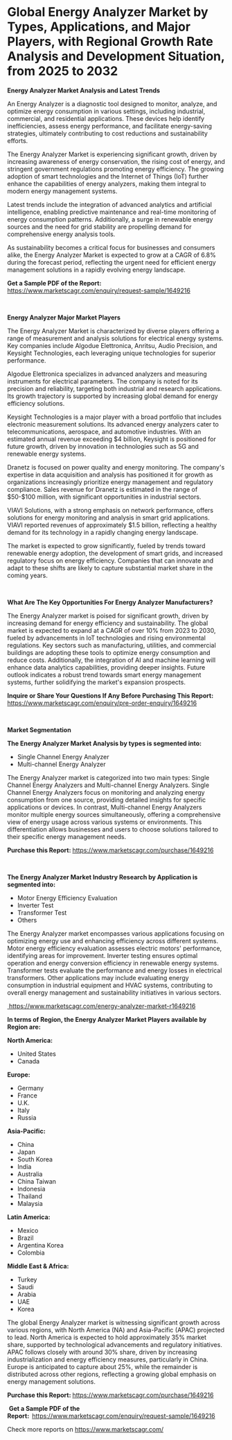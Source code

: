 <p><h1>Global Energy Analyzer Market by Types, Applications, and Major Players, with Regional Growth Rate Analysis and Development Situation, from 2025 to 2032</h1></p><p><strong>Energy Analyzer Market Analysis and Latest Trends</strong></p>
<p><p>An Energy Analyzer is a diagnostic tool designed to monitor, analyze, and optimize energy consumption in various settings, including industrial, commercial, and residential applications. These devices help identify inefficiencies, assess energy performance, and facilitate energy-saving strategies, ultimately contributing to cost reductions and sustainability efforts.</p><p>The Energy Analyzer Market is experiencing significant growth, driven by increasing awareness of energy conservation, the rising cost of energy, and stringent government regulations promoting energy efficiency. The growing adoption of smart technologies and the Internet of Things (IoT) further enhance the capabilities of energy analyzers, making them integral to modern energy management systems.</p><p>Latest trends include the integration of advanced analytics and artificial intelligence, enabling predictive maintenance and real-time monitoring of energy consumption patterns. Additionally, a surge in renewable energy sources and the need for grid stability are propelling demand for comprehensive energy analysis tools.</p><p>As sustainability becomes a critical focus for businesses and consumers alike, the Energy Analyzer Market is expected to grow at a CAGR of 6.8% during the forecast period, reflecting the urgent need for efficient energy management solutions in a rapidly evolving energy landscape.</p></p>
<p><strong>Get a Sample PDF of the Report:&nbsp;</strong> <a href="https://www.marketscagr.com/enquiry/request-sample/1649216?utm_campaign=2792&utm_medium=2&utm_source=Github&utm_content=ia&utm_term=09042025&utm_id=energy-analyzer">https://www.marketscagr.com/enquiry/request-sample/1649216</a></p>
<p>&nbsp;</p>
<p><strong>Energy Analyzer Major Market Players</strong></p>
<p><p>The Energy Analyzer Market is characterized by diverse players offering a range of measurement and analysis solutions for electrical energy systems. Key companies include Algodue Elettronica, Anritsu, Audio Precision, and Keysight Technologies, each leveraging unique technologies for superior performance.</p><p>Algodue Elettronica specializes in advanced analyzers and measuring instruments for electrical parameters. The company is noted for its precision and reliability, targeting both industrial and research applications. Its growth trajectory is supported by increasing global demand for energy efficiency solutions.</p><p>Keysight Technologies is a major player with a broad portfolio that includes electronic measurement solutions. Its advanced energy analyzers cater to telecommunications, aerospace, and automotive industries. With an estimated annual revenue exceeding $4 billion, Keysight is positioned for future growth, driven by innovation in technologies such as 5G and renewable energy systems.</p><p>Dranetz is focused on power quality and energy monitoring. The company's expertise in data acquisition and analysis has positioned it for growth as organizations increasingly prioritize energy management and regulatory compliance. Sales revenue for Dranetz is estimated in the range of $50-$100 million, with significant opportunities in industrial sectors.</p><p>VIAVI Solutions, with a strong emphasis on network performance, offers solutions for energy monitoring and analysis in smart grid applications. VIAVI reported revenues of approximately $1.5 billion, reflecting a healthy demand for its technology in a rapidly changing energy landscape.</p><p>The market is expected to grow significantly, fueled by trends toward renewable energy adoption, the development of smart grids, and increased regulatory focus on energy efficiency. Companies that can innovate and adapt to these shifts are likely to capture substantial market share in the coming years.</p></p>
<p>&nbsp;</p>
<p><strong>What Are The Key Opportunities For Energy Analyzer Manufacturers?</strong></p>
<p><p>The Energy Analyzer market is poised for significant growth, driven by increasing demand for energy efficiency and sustainability. The global market is expected to expand at a CAGR of over 10% from 2023 to 2030, fueled by advancements in IoT technologies and rising environmental regulations. Key sectors such as manufacturing, utilities, and commercial buildings are adopting these tools to optimize energy consumption and reduce costs. Additionally, the integration of AI and machine learning will enhance data analytics capabilities, providing deeper insights. Future outlook indicates a robust trend towards smart energy management systems, further solidifying the market's expansion prospects.</p></p>
<p><strong>Inquire or Share Your Questions If Any Before Purchasing This Report:</strong> <a href="https://www.marketscagr.com/enquiry/pre-order-enquiry/1649216?utm_campaign=2792&utm_medium=2&utm_source=Github&utm_content=ia&utm_term=09042025&utm_id=energy-analyzer">https://www.marketscagr.com/enquiry/pre-order-enquiry/1649216</a></p>
<p>&nbsp;</p>
<p><strong>Market Segmentation</strong></p>
<p><strong>The Energy Analyzer Market Analysis by types is segmented into:</strong></p>
<p><ul><li>Single Channel Energy Analyzer</li><li>Multi-channel Energy Analyzer</li></ul></p>
<p><p>The Energy Analyzer market is categorized into two main types: Single Channel Energy Analyzers and Multi-channel Energy Analyzers. Single Channel Energy Analyzers focus on monitoring and analyzing energy consumption from one source, providing detailed insights for specific applications or devices. In contrast, Multi-channel Energy Analyzers monitor multiple energy sources simultaneously, offering a comprehensive view of energy usage across various systems or environments. This differentiation allows businesses and users to choose solutions tailored to their specific energy management needs.</p></p>
<p><strong>Purchase this Report:&nbsp;</strong><a href="https://www.marketscagr.com/purchase/1649216?utm_campaign=2792&utm_medium=2&utm_source=Github&utm_content=ia&utm_term=09042025&utm_id=energy-analyzer">https://www.marketscagr.com/purchase/1649216</a></p>
<p>&nbsp;</p>
<p><strong>The Energy Analyzer Market Industry Research by Application is segmented into:</strong></p>
<p><ul><li>Motor Energy Efficiency Evaluation</li><li>Inverter Test</li><li>Transformer Test</li><li>Others</li></ul></p>
<p><p>The Energy Analyzer market encompasses various applications focusing on optimizing energy use and enhancing efficiency across different systems. Motor energy efficiency evaluation assesses electric motors' performance, identifying areas for improvement. Inverter testing ensures optimal operation and energy conversion efficiency in renewable energy systems. Transformer tests evaluate the performance and energy losses in electrical transformers. Other applications may include evaluating energy consumption in industrial equipment and HVAC systems, contributing to overall energy management and sustainability initiatives in various sectors.</p></p>
<p><a href="https://www.marketscagr.com/energy-analyzer-market-r1649216?utm_campaign=2792&utm_medium=2&utm_source=Github&utm_content=ia&utm_term=09042025&utm_id=energy-analyzer">&nbsp;https://www.marketscagr.com/energy-analyzer-market-r1649216</a></p>
<p><strong>In terms of Region, the Energy Analyzer Market Players available by Region are:</strong></p>
<p>
    <p> <strong> North America: </strong>
        <ul>
            <li>United States</li>
            <li>Canada</li>
        </ul>
        </p> 
    <p> <strong> Europe: </strong>
        <ul>
            <li>Germany</li>
            <li>France</li>
            <li>U.K.</li>
            <li>Italy</li>
            <li>Russia</li>
        </ul>
        </p> 
    <p> <strong> Asia-Pacific: </strong>
        <ul>
            <li>China</li>
            <li>Japan</li>
            <li>South Korea</li>
            <li>India</li>
            <li>Australia</li>
            <li>China Taiwan</li>
            <li>Indonesia</li>
            <li>Thailand</li>
            <li>Malaysia</li>
        </ul>
        </p> 
    <p> <strong> Latin America: </strong>
        <ul>
            <li>Mexico</li>
            <li>Brazil</li>
            <li>Argentina Korea</li>
            <li>Colombia</li>
        </ul>
        </p> 
    <p> <strong> Middle East & Africa: </strong>
        <ul>
            <li>Turkey</li>
            <li>Saudi</li>
            <li>Arabia</li>
            <li>UAE</li>
            <li>Korea</li>
        </ul>
    </p>
    </p>
<p><p>The global Energy Analyzer market is witnessing significant growth across various regions, with North America (NA) and Asia-Pacific (APAC) projected to lead. North America is expected to hold approximately 35% market share, supported by technological advancements and regulatory initiatives. APAC follows closely with around 30% share, driven by increasing industrialization and energy efficiency measures, particularly in China. Europe is anticipated to capture about 25%, while the remainder is distributed across other regions, reflecting a growing global emphasis on energy management solutions.</p></p>
<p><strong>Purchase this Report: </strong><a href="https://www.marketscagr.com/purchase/1649216?utm_campaign=2792&utm_medium=2&utm_source=Github&utm_content=ia&utm_term=09042025&utm_id=energy-analyzer">https://www.marketscagr.com/purchase/1649216</a></p>
<p>&nbsp;<strong>Get a Sample PDF of the Report:&nbsp;&nbsp;</strong><a href="https://www.marketscagr.com/enquiry/request-sample/1649216?utm_campaign=2792&utm_medium=2&utm_source=Github&utm_content=ia&utm_term=09042025&utm_id=energy-analyzer">https://www.marketscagr.com/enquiry/request-sample/1649216</a></p>
<p><strong></strong></p>
<p>Check more reports on <a href="https://www.marketscagr.com/?utm_campaign=2792&utm_medium=2&utm_source=Github&utm_content=ia&utm_term=09042025&utm_id=energy-analyzer">https://www.marketscagr.com/</a></p>